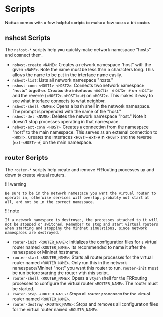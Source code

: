 # Scripts

Nettux comes with a few helpful scripts to make a few tasks a bit easier.

## nshost Scripts

The `nshost-*` scripts help you quickly make network namespace "hosts" and connect them.

- `nshost-create <NAME>`: Creates a network namespace "host" with the given `<NAME>`. Note the name must be less than 5 characters long. This allows the name to be put in the interface name easily.
- `nshost-list`: Lists all network namespace "hosts."
- `nshost-conn <HOST1> <HOST2>`: Connects two network namespace "hosts" together. Creates the interfaces `<HOST1>-<HOST2>-#` on `<HOST1>` and the reverse (`<HOST2>-<HOST1>-#`) on `<HOST2>`. This makes it easy to see what interface connects to what neighbor.
- `nshost-shell <NAME>`: Opens a bash shell in the network namespace. The prompt is prepended with the name of the "host."
- `nshost-del <NAME>`: Deletes the network namespace "host." Note it doesn't stop processes operating in that namespace.
- `nshost-ext-conn <HOST>`: Creates a connection from the namespace "host" to the main namespace. This serves as an external connection to `<HOST>`. Creates the interfaces `<HOST>-ext-#` in `<HOST>` and the reverse (`ext-<HOST>-#`) on the main namespace.

## router Scripts

The `router-*` scripts help create and remove FRRouting processes up and down to create virtual routers.

!!! warning

    Be sure to be in the network namespace you want the virtual router to operate in, otherwise services will overlap, probably not start at all, and not be in the correct namespace.

!!! note

    If a network namespace is destroyed, the processes attached to it will not be stopped or switched. Remember to stop and start virtual routers when starting and stopping the Mininet simulations, since network namespaces are destroyed.

- `router-init <ROUTER_NAME>`: Initializes the configuration files for a virtual router named `<ROUTER_NAME>`. Its recommended to name it after the namespace or Mininet hostname.
- `router-start <ROUTER_NAME>`: Starts all router processes for the virtual router named `<ROUTER_NAME>`. Only run this in the network namespace/Mininet "host" you want this router to run. `router-init` must be run before starting the router with this script. 
- `router-shell <ROUTER_NAME>`: Opens a `vtysh` shell for the FRRouting processes to configure the virtual router `<ROUTER_NAME>`. The router must be started.
- `router-stop <ROUTER_NAME>`: Stops all router processes for the virtual router named `<ROUTER_NAME>`.
- `router-destroy <ROUTER_NAME>`: Stops and removes all configuration files for the virtual router named `<ROUTER_NAME>`.

